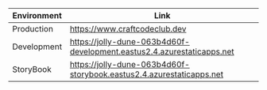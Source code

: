 
|Environment|Link|
|-----|-----|
|Production|https://www.craftcodeclub.dev|
|Development|https://jolly-dune-063b4d60f-development.eastus2.4.azurestaticapps.net|
|StoryBook|https://jolly-dune-063b4d60f-storybook.eastus2.4.azurestaticapps.net|


